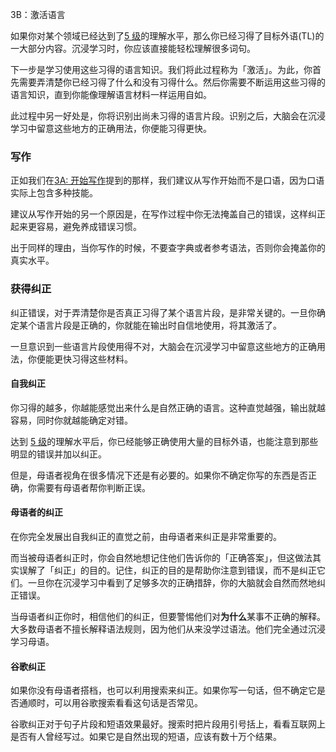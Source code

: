 3B：激活语言

如果你对某个领域已经达到了[5 级](https://refold.la/simplified/stage-2/a/measure-comprehension#Level-5-Comfortable)的理解水平，那么你已经习得了目标外语(TL)的一大部分内容。沉浸学习时，你应该直接能轻松理解很多词句。

下一步是学习使用这些习得的语言知识。我们将此过程称为「激活」。为此，你首先需要弄清楚你已经习得了什么和没有习得什么。然后你需要不断运用这些习得的语言知识，直到你能像理解语言材料一样运用自如。

此过程中另一好处是，你将识别出尚未习得的语言片段。识别之后，大脑会在沉浸学习中留意这些地方的正确用法，你便能习得更快。

### 写作

正如我们在[3A: 开始写作](https://refold.la/simplified/stage-3/a/start-writing#Writing)提到的那样，我们建议从写作开始而不是口语，因为口语实际上包含多种技能。

建议从写作开始的另一个原因是，在写作过程中你无法掩盖自己的错误，这样纠正起来更容易，避免养成错误习惯。

出于同样的理由，当你写作的时候，不要查字典或者参考语法，否则你会掩盖你的真实水平。

### 获得纠正

纠正错误，对于弄清楚你是否真正习得了某个语言片段，是非常关键的。一旦你确定某个语言片段是正确的，你就能在输出时自信地使用，将其激活了。

一旦意识到一些语言片段使用得不对，大脑会在沉浸学习中留意这些地方的正确用法，你便能更快习得这些材料。

#### 自我纠正

你习得的越多，你越能感觉出来什么是自然正确的语言。这种直觉越强，输出就越容易，同时你就越能确定对错。

达到 [5 级](https://refold.la/simplified/stage-2/a/measure-comprehension#Level-5-Comfortable)的理解水平后，你已经能够正确使用大量的目标外语，也能注意到那些明显的错误并加以纠正。

但是，母语者视角在很多情况下还是有必要的。如果你不确定你写的东西是否正确，你需要有母语者帮你判断正误。

#### 母语者的纠正

在你完全发展出自我纠正的直觉之前，由母语者来纠正是非常重要的。

而当被母语者纠正时，你会自然地想记住他们告诉你的「正确答案」，但这做法其实误解了「纠正」的目的。记住，纠正的目的是帮助你注意到错误，而不是纠正它们。一旦你在沉浸学习中看到了足够多次的正确措辞，你的大脑就会自然而然地纠正错误。

当母语者纠正你时，相信他们的纠正，但要警惕他们对**为什么**某事不正确的解释。大多数母语者不擅长解释语法规则，因为他们从来没学过语法。他们完全通过沉浸学习母语。

#### 谷歌纠正

如果你没有母语者搭档，也可以利用搜索来纠正。如果你写一句话，但不确定它是否通顺时，可以用谷歌搜索看看这句话是否常见。

谷歌纠正对于句子片段和短语效果最好。搜索时把片段用引号括上，看看互联网上是否有人曾经写过。如果它是自然出现的短语，应该有数十万个结果。